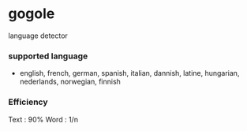 # gogole
language detector

### supported language
  - english, french, german, spanish, italian, dannish, latine, hungarian, nederlands, norwegian, finnish


### Efficiency
 Text : 90%
 Word : 1/n
